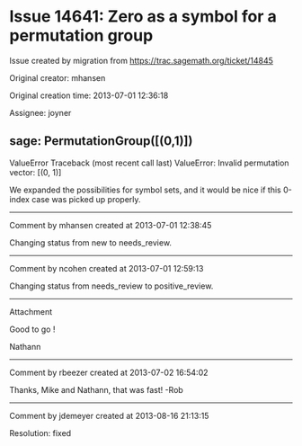 # Issue 14641: Zero as a symbol for a permutation group

Issue created by migration from https://trac.sagemath.org/ticket/14845

Original creator: mhansen

Original creation time: 2013-07-01 12:36:18

Assignee: joyner

sage: PermutationGroup([(0,1)])
---------------------------------------------------------------------------
ValueError                                Traceback (most recent call last)
<snip>
ValueError: Invalid permutation vector: [(0, 1)]

We expanded the possibilities for symbol sets, and it would be nice if this 0-index case was picked up properly.


---

Comment by mhansen created at 2013-07-01 12:38:45

Changing status from new to needs_review.


---

Comment by ncohen created at 2013-07-01 12:59:13

Changing status from needs_review to positive_review.


---

Attachment

Good to go !

Nathann


---

Comment by rbeezer created at 2013-07-02 16:54:02

Thanks, Mike and Nathann, that was fast!  -Rob


---

Comment by jdemeyer created at 2013-08-16 21:13:15

Resolution: fixed
